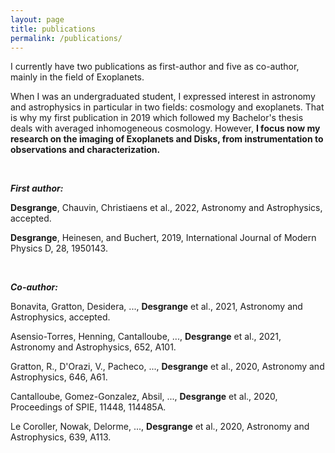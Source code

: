```yaml
---
layout: page
title: publications
permalink: /publications/
---
```


I currently have two publications as first-author and five as co-author, mainly in the field of Exoplanets. 

When I was an undergraduated student, I expressed interest in astronomy and astrophysics in particular in two fields: cosmology and exoplanets. That is why my first publication in 2019 which followed my Bachelor's thesis deals with averaged inhomogeneous cosmology. However, <b>I focus now my research on the imaging of Exoplanets and Disks, from instrumentation to observations and characterization.</b>

<br>

<strong>*First author:*</strong>

  <b>Desgrange</b>, Chauvin, Christiaens et al., 2022, Astronomy and Astrophysics, accepted.
 
  <b>Desgrange</b>, Heinesen, and Buchert, 2019, International Journal of Modern Physics D, 28, 1950143.
  

<br>

<strong>*Co-author:*</strong>

  Bonavita, Gratton, Desidera, ...,  <b>Desgrange</b> et al., 2021, Astronomy and Astrophysics, accepted.

  Asensio-Torres,  Henning, Cantalloube, ..., <b>Desgrange</b> et al., 2021, Astronomy and Astrophysics, 652, A101. 
        
  Gratton, R., D'Orazi, V., Pacheco, ..., <b>Desgrange</b> et al., 2020, Astronomy and Astrophysics, 646, A61.
        
  Cantalloube, Gomez-Gonzalez, Absil, ..., <b>Desgrange</b> et al.,  2020, Proceedings of SPIE, 11448, 114485A. 
        
  Le Coroller, Nowak, Delorme, ..., <b>Desgrange</b>  et al., 2020, Astronomy and Astrophysics, 639, A113.
